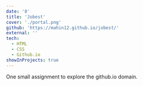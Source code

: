 ```yaml
---
date: '8'
title: 'Jobest'
cover: './portal.png'
github: 'https://mahin12.github.io/jobest/'
external: ''
tech:
  - HTML
  - CSS
  - Github.io
showInProjects: true
---
```


One small assignment to explore the github.io domain.
